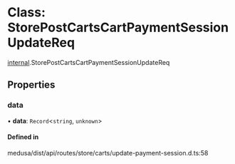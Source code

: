 # Class: StorePostCartsCartPaymentSessionUpdateReq

[internal](../modules/internal-35.md).StorePostCartsCartPaymentSessionUpdateReq

## Properties

### data

• **data**: `Record`<`string`, `unknown`\>

#### Defined in

medusa/dist/api/routes/store/carts/update-payment-session.d.ts:58
